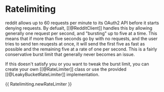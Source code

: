 # Ratelimiting

reddit allows up to 60 requests per minute to its OAuth2 API before it starts denying requests. By defualt, [[@RedditClient]] handles this by allowing generally one request per second, and "bursting" up to five at a time. This means that if more than five seconds go by with no requests, and the user tries to send ten reuqests at once, it will send the first five as fast as possible and the remaining five at a rate of one per second. This is a fairly conservative burst limit that generally never becomes an issue.

If this doesn't satisfy you or you want to tweak the burst limit, you can create your own [[@RateLimiter]] class or use the provided [[@LeakyBucketRateLimiter]] implementation.

{{ Ratelimiting.newRateLimiter }}
